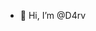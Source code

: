 - 👋 Hi, I’m @D4rv

<!---
D4rv/D4rv is a ✨ special ✨ repository because its `README.md` (this file) appears on your GitHub profile.
You can click the Preview link to take a look at your changes.
--->
